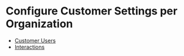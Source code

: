 <a id="org-commerce-configuration-customer"></a>

# Configure Customer Settings per Organization

* [Customer Users](organization-customer-users.md)
* [Interactions](organization-interactions.md)
